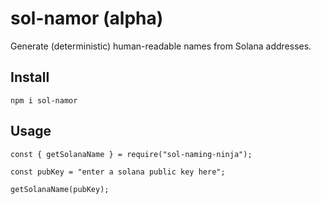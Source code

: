 # sol-namor (alpha)

Generate (deterministic) human-readable names from Solana addresses.

## Install

`npm i sol-namor`

## Usage

```
const { getSolanaName } = require("sol-naming-ninja");

const pubKey = "enter a solana public key here";

getSolanaName(pubKey);
```
